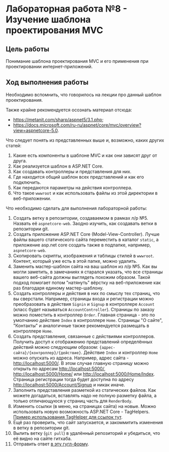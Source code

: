 # Лабораторная работа №8 - Изучение шаблона проектирования MVC

## Цель работы

Понимание шаблона проектирования MVC и его применения при проектировании интернет-приложений.

## Ход выполнения работы

Необходимо вспомнить, что говорилось на лекции про данный шаблон проектирования.

Также крайне рекомендуется осознать материал отсюда:

* <https://metanit.com/sharp/aspnet5/3.1.php>;
* <https://docs.microsoft.com/ru-ru/aspnet/core/mvc/overview?view=aspnetcore-5.0>.

Что следует понять из представленных выше и, возможно, каких других статей:

1. Какие есть компоненты в шаблоне MVC и как они зависят друг от друга.
2. Как реализуется шаблон в ASP.NET Core.
3. Как создавать контроллеры и представления для них.
4. Где находится общий шаблон всех представлений и как его подключить.
5. Как передаются параметры на действия контроллера.
6. Что такое `wwwroot` и как использовать файлы из этой директории в веб-приложении.

Что необходимо сделать для выполнения лабораторной работы:

1. Создать ветку в репозитории, создаваемом в рамках л/р №5.
  Назвать её `aspnetcore-web`.
  Заодно изучить, как создавать ветки в репозитории git.
2. Создать приложение ASP.NET Core (Model-View-Controller).
  Лучше файлы вашего статического сайта переместить в каталог `static`, а приложение asp.net core создать также в подпапке, например, `aspnetcore-web`.
3. Скопировать скрипты, изображения и таблицы стилей в `wwwroot`.
  Контент, который уже есть в этой папке, можно удалить.
4. Заменить мастер-шаблон сайта на ваш шаблон из л/р №5.
  Как вы могли заметить, в замечаниях я старался указать, что все страницы вашего веб-сайта должны выглядеть похожим образом.
  Такой подход помогает потом "натянуть" вёрстку на веб-приложение как раз благодаря единому мастер-шаблону.
5. Создать контроллеры и действия в них по смыслу тех страниц, что вы сверстали.
  Например, страницы входа и регистрации можно преобразовать в действия `Signin` и `Signup` в контроллере `Account` (класс будет называться `AccountController`).
  Страницы по заказу можно поместить в контроллер `Order`.
  Главная страница - это по умолчанию действие `Index` в контроллере `Home`.
  Страницы "О сайте", "Контакты" и аналогичные также рекомендуется размещать в контроллере `Home`.
6. Создать представления, связанные с действиями контроллеров.
  Получить доступ к отображению представлений определённых действий можно следующим образом: `{адрес-сайта}/{контроллер}/{действие}`.
  Действие `Index` и контроллер `Home` можно опускать из адреса.
  Например, адрес сайта - <http://localhost:5000/>. 
  В этом случае главную страницу можно открыть по адресам <http://localhost:5000/>, <http://localhost:5000/Home/> или <http://localhost:5000/Home/Index>.
  Страница регистрации тогда будет доступна по адресу <http://localhost:5000/Account/Signup> и никак иначе.
7. Заполнить представления разметкой из статических файлов.
  Как можете догадаться, вставлять надо не полную разметку файла, а только отличающуюся у страниц часть для `RenderBody`.
8. Изменить ссылки (в меню, на страницах сайта) на новые.
  Можно использовать новую возможность ASP.NET Core - TagHelpers.
  [Пример использования TagHelper для ссылок тут](https://docs.microsoft.com/ru-ru/aspnet/core/mvc/views/tag-helpers/built-in/anchor-tag-helper?view=aspnetcore-5.0#asp-controller).
9. Ещё раз проверить, что сайт запускается, и закоммитить изменения в ветку в репозитории git.
10. Вылить ветку (`git pull`) в удалённый репозиторий и убедиться, что её видно на сайте гитхаба.
11. Отправить ответ [в эту гугл-форму](https://forms.gle/zgJDXK1QZs8Z7AEW6).
